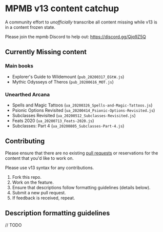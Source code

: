 # MPMB v13 content catchup

A community effort to _unofficially_ transcribe all content missing while v13 is in a content frozen state.

Please join the mpmb Discord to help out: https://discord.gg/Qjq9Z5Q

## Currently Missing content

### Main books
* Explorer's Guide to Wildemount (`pub_20200317_EGtW.js`)
* Mythic Odysseys of Theros (`pub_20200616_MOT.js`)

### Unearthed Arcana
* Spells and Magic Tattoos (`ua_20200326_Spells-and-Magic-Tattoos.js`)
* Psionic Options Revisited (`ua_20200414_Psionic-Options-Revisited.js`)
* Subclasses Revisited (`ua_20200512_Subclasses-Revisited.js`)
* Feats 2020 (`ua_20200713_Feats-2020.js`)
* Subclasses: Part 4 (`ua_20200805_Subclasses-Part-4.js`)

## Contributing

Please ensure that there are no existing [pull requests](https://github.com/Smashman/MPMB-v13-content-catchup/pulls) or reservations for the content that you'd like to work on.

Please use v13 syntax for any contributions.

1. Fork this repo.
2. Work on the feature.
3. Ensure that descriptions follow formatting guidelines (details below).
4. Submit a new pull request.
5. If feedback is received, repeat.

## Description formatting guidelines

// TODO
